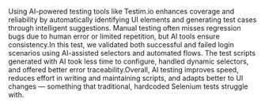 Using AI-powered testing tools like Testim.io enhances coverage and reliability by automatically identifying UI elements and generating test cases through intelligent suggestions. Manual testing often misses regression bugs due to human error or limited repetition, but AI tools ensure consistency.In this test, we validated both successful and failed login scenarios using AI-assisted selectors and automated flows. The test scripts generated with AI took less time to configure, handled dynamic selectors, and offered better error traceability.Overall, AI testing improves speed, reduces effort in writing and maintaining scripts, and adapts better to UI changes — something that traditional, hardcoded Selenium tests struggle with.
